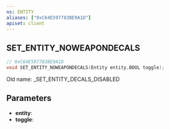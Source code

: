 ```yaml
---
ns: ENTITY
aliases: ["0xC64E597783BE9A1D"]
apiset: client
---
```

## SET_ENTITY_NOWEAPONDECALS

```c
// 0xC64E597783BE9A1D
void SET_ENTITY_NOWEAPONDECALS(Entity entity,BOOL toggle);
```

Old name: _SET_ENTITY_DECALS_DISABLED

## Parameters
* **entity**:
* **toggle**: